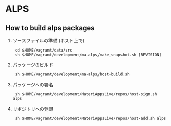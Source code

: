 # ALPS

## How to build alps packages

1. ソースファイルの準備 (ホスト上で)

        cd $HOME/vagrant/data/src
        sh $HOME/vagrant/development/ma-alps/make_snapshot.sh [REVISION]

2. パッケージのビルド

        sh $HOME/vagrant/development/ma-alps/host-build.sh

3. パッケージへの署名

        sh $HOME/vagrant/development/MateriAppsLive/repos/host-sign.sh alps

4. リポジトリへの登録

        sh $HOME/vagrant/development/MateriAppsLive/repos/host-add.sh alps
